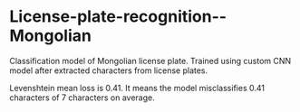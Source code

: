 # License-plate-recognition--Mongolian

Classification model of Mongolian license plate. Trained using custom CNN model after extracted characters from license plates.

Levenshtein mean loss is 0.41. It means the model misclassifies 0.41 characters of 7 characters on average.
